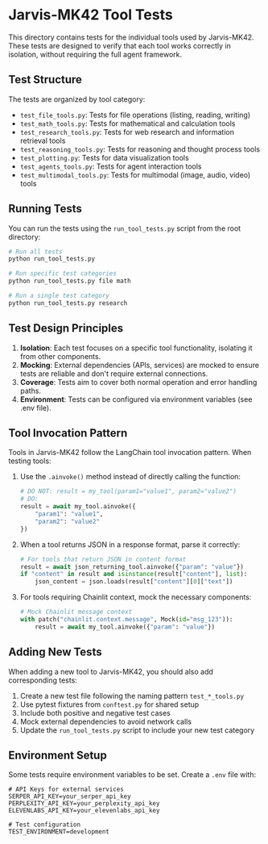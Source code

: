 # Jarvis-MK42 Tool Tests

This directory contains tests for the individual tools used by Jarvis-MK42. These tests are designed to verify that each tool works correctly in isolation, without requiring the full agent framework.

## Test Structure

The tests are organized by tool category:

- `test_file_tools.py`: Tests for file operations (listing, reading, writing)
- `test_math_tools.py`: Tests for mathematical and calculation tools
- `test_research_tools.py`: Tests for web research and information retrieval tools
- `test_reasoning_tools.py`: Tests for reasoning and thought process tools
- `test_plotting.py`: Tests for data visualization tools
- `test_agents_tools.py`: Tests for agent interaction tools
- `test_multimodal_tools.py`: Tests for multimodal (image, audio, video) tools

## Running Tests

You can run the tests using the `run_tool_tests.py` script from the root directory:

```bash
# Run all tests
python run_tool_tests.py

# Run specific test categories
python run_tool_tests.py file math

# Run a single test category
python run_tool_tests.py research
```

## Test Design Principles

1. **Isolation**: Each test focuses on a specific tool functionality, isolating it from other components.
2. **Mocking**: External dependencies (APIs, services) are mocked to ensure tests are reliable and don't require external connections.
3. **Coverage**: Tests aim to cover both normal operation and error handling paths.
4. **Environment**: Tests can be configured via environment variables (see .env file).

## Tool Invocation Pattern

Tools in Jarvis-MK42 follow the LangChain tool invocation pattern. When testing tools:

1. Use the `.ainvoke()` method instead of directly calling the function:
   ```python
   # DO NOT: result = my_tool(param1="value1", param2="value2")
   # DO: 
   result = await my_tool.ainvoke({
       "param1": "value1", 
       "param2": "value2"
   })
   ```

2. When a tool returns JSON in a response format, parse it correctly:
   ```python
   # For tools that return JSON in content format
   result = await json_returning_tool.ainvoke({"param": "value"})
   if "content" in result and isinstance(result["content"], list):
       json_content = json.loads(result["content"][0]["text"])
   ```

3. For tools requiring Chainlit context, mock the necessary components:
   ```python
   # Mock Chainlit message context
   with patch("chainlit.context.message", Mock(id="msg_123")):
       result = await my_tool.ainvoke({"param": "value"})
   ```

## Adding New Tests

When adding a new tool to Jarvis-MK42, you should also add corresponding tests:

1. Create a new test file following the naming pattern `test_*_tools.py`
2. Use pytest fixtures from `conftest.py` for shared setup
3. Include both positive and negative test cases
4. Mock external dependencies to avoid network calls
5. Update the `run_tool_tests.py` script to include your new test category

## Environment Setup

Some tests require environment variables to be set. Create a `.env` file with:

```
# API Keys for external services
SERPER_API_KEY=your_serper_api_key
PERPLEXITY_API_KEY=your_perplexity_api_key
ELEVENLABS_API_KEY=your_elevenlabs_api_key

# Test configuration
TEST_ENVIRONMENT=development
```
